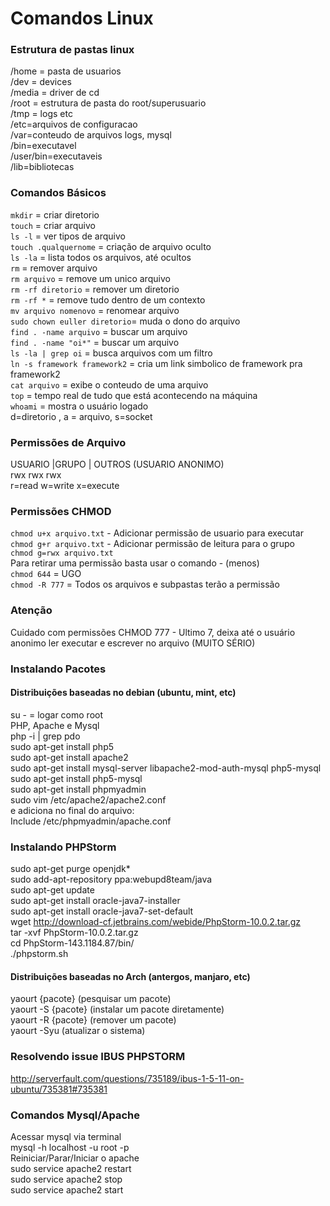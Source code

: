 # Comandos Linux

### Estrutura de pastas linux

/home = pasta de usuarios  
/dev = devices  
/media = driver de cd  
/root = estrutura de pasta do root/superusuario  
/tmp = logs etc  
/etc=arquivos de configuracao  
/var=conteudo de arquivos logs, mysql  
/bin=executavel  
/user/bin=executaveis  
/lib=bibliotecas  

### Comandos Básicos

`mkdir` = criar diretorio  
`touch` = criar arquivo  
`ls -l` = ver tipos de arquivo  
`touch .qualquernome` = criação de arquivo oculto  
`ls -la` = lista todos os arquivos, até ocultos  
`rm` = remover arquivo   
`rm arquivo`  = remove um unico arquivo  
`rm -rf diretorio` = remover um diretorio  
`rm -rf *` = remove tudo dentro de um contexto  
`mv arquivo nomenovo` = renomear arquivo  
`sudo chown euller diretorio`= muda o dono do arquivo  
`find . -name arquivo` = buscar um arquivo  
`find . -name "oi*"` = buscar um arquivo  
`ls -la | grep oi` = busca arquivos com um filtro  
`ln -s framework framework2` = cria um link simbolico de framework pra framework2  
`cat arquivo` = exibe o conteudo de uma arquivo  
`top` = tempo real de tudo que está acontecendo na máquina  
`whoami` = mostra o usuário logado  
d=diretorio , a = arquivo, s=socket  

### Permissões de Arquivo

USUARIO  |GRUPO  | OUTROS (USUARIO ANONIMO)  
rwx        rwx     rwx  
r=read w=write x=execute  

### Permissões CHMOD

`chmod u+x arquivo.txt` - Adicionar permissão de usuario para executar  
`chmod g+r arquivo.txt` - Adicionar permissão de leitura para o grupo  
`chmod g=rwx arquivo.txt`  
Para retirar uma permissão basta usar o comando - (menos)                       
`chmod 644` = UGO  
`chmod -R 777` = Todos os arquivos e subpastas terão a permissão  

### Atenção 

Cuidado com permissões CHMOD 777 - Ultimo 7, deixa até o usuário anonimo ler executar e escrever no arquivo (MUITO SÉRIO)  

### Instalando Pacotes

#### Distribuições baseadas no debian (ubuntu, mint, etc)

su - = logar como root  
PHP, Apache e Mysql  
php -i | grep pdo  
sudo apt-get install php5  
sudo apt-get install apache2  
sudo apt-get install mysql-server libapache2-mod-auth-mysql php5-mysql  
sudo apt-get install php5-mysql  
sudo apt-get install phpmyadmin  
sudo vim /etc/apache2/apache2.conf  
e adiciona no final do arquivo:  
Include /etc/phpmyadmin/apache.conf  

### Instalando PHPStorm

sudo apt-get purge openjdk*  
sudo add-apt-repository ppa:webupd8team/java  
sudo apt-get update  
sudo apt-get install oracle-java7-installer  
sudo apt-get install oracle-java7-set-default  
wget http://download-cf.jetbrains.com/webide/PhpStorm-10.0.2.tar.gz  
tar -xvf PhpStorm-10.0.2.tar.gz  
cd PhpStorm-143.1184.87/bin/  
./phpstorm.sh  

#### Distribuições baseadas no Arch (antergos, manjaro, etc)

yaourt {pacote} (pesquisar um pacote)  
yaourt -S {pacote} (instalar um pacote diretamente)  
yaourt -R {pacote} (remover um pacote)  
yaourt -Syu (atualizar o sistema)

### Resolvendo issue IBUS PHPSTORM 

http://serverfault.com/questions/735189/ibus-1-5-11-on-ubuntu/735381#735381

### Comandos Mysql/Apache

Acessar mysql via terminal  
mysql -h localhost -u root -p  
Reiniciar/Parar/Iniciar o apache  
sudo service apache2 restart  
sudo service apache2 stop  
sudo service apache2 start  
